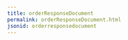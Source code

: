 ```yaml
---
title: orderResponseDocument
permalink: orderResponseDocument.html
jsonid: orderresponsedocument
---
```

